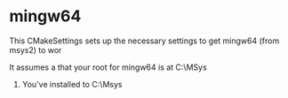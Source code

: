 # mingw64
This CMakeSettings sets up the necessary settings to get mingw64 (from msys2) to wor

It assumes a that your root for mingw64 is at C:\MSys
1) You've installed to C:\Msys




